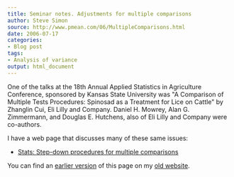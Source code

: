 ```yaml
---
title: Seminar notes. Adjustments for multiple comparisons
author: Steve Simon
source: http://www.pmean.com/06/MultipleComparisons.html
date: 2006-07-17
categories:
- Blog post
tags:
- Analysis of variance
output: html_document
---
```


One of the talks at the 18th Annual Applied Statistics in Agriculture Conference, sponsored by Kansas State University was "A Comparison of Multiple Tests Procedures: Spinosad as a Treatment for Lice on Cattle" by Zhanglin Cui, Eli Lilly and Company. Daniel H. Mowrey, Alan G. Zimmermann, and Douglas E. Hutchens, also of Eli Lilly and Company were co-authors.

I have a web page that discusses many of these same issues:

-   [Stats: Step-down procedures for multiple comparisons](http://www.pmean.com/weblog2005/MultipleComparisons.asp)

You can find an [earlier version][sim1] of this page on my [old website][sim2].

[sim1]: http://www.pmean.com/06/MultipleComparisons.html
[sim2]: http://www.pmean.com